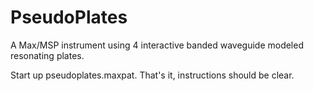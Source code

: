 PseudoPlates
============

A Max/MSP instrument using 4 interactive banded waveguide modeled resonating plates. 

Start up pseudoplates.maxpat. That's it, instructions should be clear.
